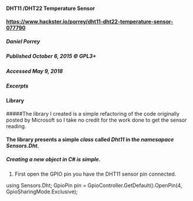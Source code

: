 #### DHT11 /DHT22 Temperature Sensor
#### https://www.hackster.io/porrey/dht11-dht22-temperature-sensor-077790
##### Daniel Porrey
##### Published October 6, 2015 © GPL3+
##### Accessed May 9, 2018

##### Excerpts
#### Library
#####The library I created is a simple refactoring of the code originally posted by Microsoft so I take no credit for the work done to get the sensor reading.

#### The library presents a simple *class* called *Dht11* in the *namesapace* *Sensors.Dht.* 
##### Creating a new object in C# is simple.
1. First open the GPIO pin you have the DHT11 sensor pin connected.

using Sensors.Dht;
GpioPin pin = GpioController.GetDefault().OpenPin(4, GpioSharingMode.Exclusive);
